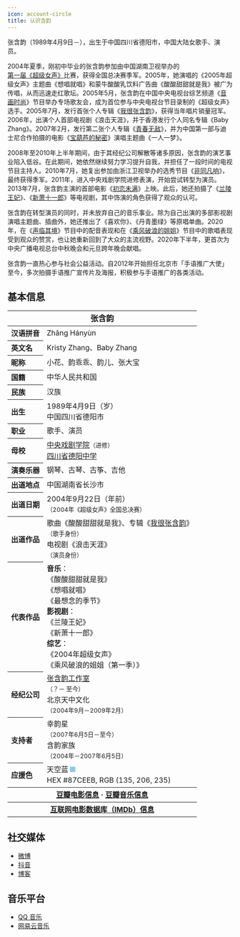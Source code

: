 ```yaml
---
icon: account-circle
title: 认识含韵
---
```


张含韵（1989年4月9日－），出生于中国四川省德阳市，中国大陆女歌手、演员。

2004年夏季，刚初中毕业的张含韵参加由中国湖南卫视举办的[第一届《超级女声》](/intro/timeline/04-debut/)比赛，获得全国总决赛季军。2005年，她演唱的《2005年超级女声》主题曲《想唱就唱》和蒙牛酸酸乳饮料广告曲《酸酸甜甜就是我》被广为传唱，从而迅速走红歌坛。2005年5月，张含韵在中国中央电视台综艺频道《[音画时尚](https://baike.baidu.com/item/音画时尚)》节目举办专场歌友会，成为首位参与中央电视台节目录制的《超级女声》选手。2005年7月，发行首张个人专辑《[我很张含韵](/music/album/album2/)》，获得当年唱片销量冠军。2006年，出演个人首部电视剧《浪击天涯》，并于香港发行个人同名专辑《Baby Zhang》。2007年2月，发行第二张个人专辑《[青春无敌](/music/album/album5/)》，并为中国第一部与迪士尼合作拍摄的电影《[宝葫芦的秘密](https://movie.douban.com/subject/1960298/)》演唱主题曲《一人一梦》。

2008年至2010年上半年期间，由于其经纪公司解散等诸多原因，张含韵的演艺事业陷入低谷。在此期间，她依然继续努力学习提升自我，并担任了一段时间的电视节目主持人。2010年7月，她复出参加由浙江卫视举办的选秀节目《[非同凡响](https://baike.baidu.com/item/非同凡响/7525553)》，最终获得季军。2011年，进入中央戏剧学院进修表演，开始尝试转型为演员。2013年7月，张含韵主演的首部电影《[初恋未满](https://movie.douban.com/subject/10833971/)》上映。此后，她还拍摄了《[兰陵王妃](https://movie.douban.com/subject/25023165/)》、《[新萧十一郎](https://movie.douban.com/subject/25966185/)》等电视剧，其中饰演的角色获得了观众的认可。

张含韵在转型演员的同时，并未放弃自己的音乐事业。除为自己出演的多部影视剧演唱主题曲、插曲外，她还推出了《喜欢你》、《丹青墨绿》等原唱单曲。2020年，在《[声临其境](https://baike.baidu.com/item/声临其境第三季)》节目中的配音表现和在《[乘风破浪的姐姐](https://baike.baidu.com/item/乘风破浪的姐姐第一季)》节目中的歌唱表现受到观众的赞赏，也让她重新回到了大众的主流视野。2020年下半年，更首次为中央广播电视总台中秋晚会和元旦跨年晚会献唱。

张含韵一直热心参与社会公益活动。自2012年开始担任北京市「手语推广大使」至今，多次拍摄手语推广宣传片及海报，积极参与手语推广的各类活动。

## 基本信息

<table style="text-align:left; line-height: 1.5em;">
<thead>
<tr>
    <th colspan="2" style="text-align:center; font-size:110%;">张含韵</th>
</tr>
</thead>
<tbody>
<tr>
    <th>汉语拼音</th>
    <td>Zhāng Hányùn</td>
</tr>
<tr>
    <th>英文名</th>
    <td>Kristy Zhang、Baby Zhang</td>
</tr>
<tr>
    <th>昵称</th>
    <td>小花、韵乖乖、韵儿、张大宝</td>
</tr>
<tr>
    <th>国籍</th>
    <td>中华人民共和国</td>
</tr>
<tr>
    <th>民族</th>
    <td>汉族</td>
</tr>
<tr>
    <th>出生</th>
    <td>
        1989年4月9日（<span id="age"></span>岁）<br/>
        中国四川省德阳市
    </td>
</tr>
<tr>
    <th>职业</th>
    <td>歌手、演员</td>
</tr>
<tr>
    <th>母校</th>
    <td>
        <a href="http://www.chntheatre.edu.cn" target="_blank" rel="noopener noreferrer">中央戏剧学院</a><small>（进修）</small><br/>
        <a href="http://www.scdyzx.com/a/Show/jiechuxiaoyou/20140604/102.html" target="_blank" rel="noopener noreferrer">四川省德阳中学</a>
    </td>
</tr>
<tr>
    <th>演奏乐器</th>
    <td>钢琴、古琴、古筝、吉他</td>
</tr>
<tr>
    <th>出道地点</th>
    <td>中国湖南省长沙市</td>
</tr>
<tr>
    <th>出道日期</th>
    <td>
        2004年9月22日（<span id="debutyear"></span>年前）<br/>
        <small>（2004年《超级女声》全国总决赛）</small>
    </td>
</tr>
<tr>
    <th>出道作品</th>
    <td>
        歌曲《酸酸甜甜就是我》、专辑《<a href="/music/album/album2/">我很张含韵</a>》<br/>
        <small>（歌手身份）</small><br/>
        电视剧《浪击天涯》<br/>
        <small>（演员身份）</small>
    </td>
</tr>
<tr>
    <th>代表作品</th>
    <td>
        <b>音乐</b>：<br/>
            《酸酸甜甜就是我》<br/>
            《想唱就唱》<br/>
            《最想念的季节》<br/>
        <b>影视剧</b>：<br/>
            《兰陵王妃》<br/>
            《新萧十一郎》<br/>
        <b>综艺</b>：<br/>
            《2004年超级女声》<br/>
            《乘风破浪的姐姐（第一季）》<br/>
    </td>
</tr>
<tr>
    <th>经纪公司</th>
    <td>
        <a href="https://weibo.com/u/5664119488" target="_blank" rel="noopener noreferrer">张含韵工作室</a><br/>
        <small>（？－ 至今）</small><br/>
        北京天中文化<br/>
        <small>（2004年9月－2009年2月）</small>
    </td>
</tr>
<tr>
    <th>支持者</th>
    <td>
        幸韵星<br/>
        <small>（2007年6月5日－至今）</small><br/>
        含韵家族<br/>
        <small>（2004年－2007年6月5日）</small><br/>
    </td>
</tr>
<tr>
    <th>应援色</th>
    <td>
        天空蓝 <div style="width: 12px;height: 12px;background-color: #87CEEB; display: inline-block"></div><br/>
        HEX #87CEEB, RGB (135, 206, 235) 
    </td>
</tr>
<tr>
    <th colspan="2" style="text-align:center;">
        <a href="https://movie.douban.com/celebrity/1312921/" target="_blank" rel="noopener noreferrer">豆瓣电影信息</a> · <a href="https://music.douban.com/musician/104835/" target="_blank" rel="noopener noreferrer">豆瓣音乐信息</a>
    </th>
</tr>
<tr>
    <th colspan="2" style="text-align:center;">
        <a href="https://www.imdb.com/name/nm07479446/" target="_blank" rel="noopener noreferrer">互联网电影数据库（IMDb）信息</a><br/>
    </th>
</tr>
</tbody>
<script type="text/javascript">
var birth='1989-04-09';
var debut='2004-09-22';
birth = Date.parse(birth.replace('/-/g', "/"));
debut = Date.parse(debut.replace('/-/g', "/"));
var year = 1000 * 60 * 60 * 24 * 365;
var now = new Date();
var birthday = new Date(birth);
var debutday = new Date(debut);
var age = parseInt((now - birthday) / year);
var debutyear = parseInt((now - debutday) / year);
document.getElementById("age").innerHTML = age;
document.getElementById("debutyear").innerHTML = debutyear;
</script>
</table>

## 社交媒体

- [微博](https://weibo.com/zhanghanyun)
- [抖音](https://v.douyin.com/e9kUKxe)
- [博客](http://blog.sina.com.cn/zhanghanyun)<Badge text="不再更新" type="warn"/>

## 音乐平台

- [QQ 音乐](https://y.qq.com/n/ryqq/singer/003hP1b82zqCtm)<Badge text="主要音源" type="tip"/>
- [网易云音乐](https://music.163.com/#/artist?id=10583)